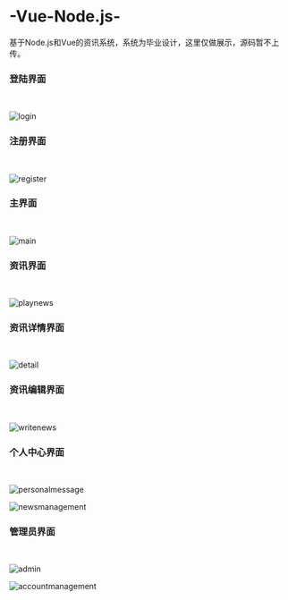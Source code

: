 # -Vue-Node.js-
基于Node.js和Vue的资讯系统，系统为毕业设计，这里仅做展示，源码暂不上传。

<h3>登陆界面</h3></br>

![login](https://user-images.githubusercontent.com/44867694/159679342-224572f6-f628-49a4-ae3e-9a0421b8a08a.png)

<h3>注册界面</h3></br>

![register](https://user-images.githubusercontent.com/44867694/159679364-3b469bac-716a-4df3-bc0e-96b603c66312.png)

<h3>主界面</h3></br>

![main](https://user-images.githubusercontent.com/44867694/159679404-f571c792-3eed-4957-85a5-d7a66db0288d.png)

<h3>资讯界面</h3></br>

![playnews](https://user-images.githubusercontent.com/44867694/159679456-cb05e5c2-53db-49a9-aefc-b14748e368f1.png)

<h3>资讯详情界面</h3></br>

![detail](https://user-images.githubusercontent.com/44867694/159679479-d7c0dd76-36fb-427d-b482-86387b83a45c.png)

<h3>资讯编辑界面</h3></br>

![writenews](https://user-images.githubusercontent.com/44867694/159679524-89076d1d-6838-4dd7-94b9-f9012380b8ad.png)

<h3>个人中心界面</h3></br>

![personalmessage](https://user-images.githubusercontent.com/44867694/159679574-30a5b5d3-b08a-4e49-8655-f00280caaa13.png)

![newsmanagement](https://user-images.githubusercontent.com/44867694/159679603-573528e9-1bb2-4e10-84ec-01460debf6cb.png)


<h3>管理员界面</h3></br>

![admin](https://user-images.githubusercontent.com/44867694/159679643-08f90e1e-dead-435c-b5dd-47f422895bae.png)

![accountmanagement](https://user-images.githubusercontent.com/44867694/159679678-4428bbc2-ef71-421a-85a1-5dbca7f5b08c.png)


